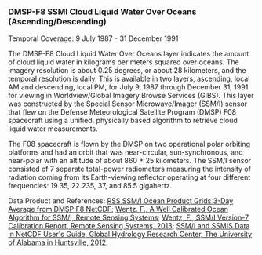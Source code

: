 ### DMSP-F8 SSMI Cloud Liquid Water Over Oceans (Ascending/Descending)
Temporal Coverage: 9 July 1987 - 31 December 1991

The DMSP-F8 Cloud Liquid Water Over Oceans layer indicates the amount of cloud liquid water in kilograms per meters squared over oceans. The imagery resolution is about 0.25 degrees, or about 28 kilometers, and the temporal resolution is daily. This is available in two layers, ascending, local AM and descending, local PM, for July 9, 1987 through December 31, 1991 for viewing in Worldview/Global Imagery Browse Services (GIBS). This layer was constructed by the Special Sensor Microwave/Imager (SSM/I) sensor that flew on the Defense Meteorological Satellite Program (DMSP) F08 spacecraft  using a unified, physically based algorithm to retrieve cloud liquid water measurements.

The F08 spacecraft is flown by the DMSP on two operational polar orbiting platforms and had an orbit that was near-circular, sun-synchronous, and near-polar with an altitude of about 860 ± 25 kilometers. The SSM/I sensor consisted of 7 separate total-power radiometers measuring the intensity of radiation coming from its Earth-viewing reflector operating at four different frequencies: 19.35, 22.235, 37, and 85.5 gigahertz.

Data Product and References: [RSS SSM/I Ocean Product Grids 3-Day Average from DMSP F8 NetCDF](http://dx.doi.org/10.5067/MEASURES/DMSP-F8/SSMI/DATA302);
[Wentz. F., A Well Calibrated Ocean Algorithm for SSM/I, Remote Sensing Systems](http://images.remss.com/papers/ssmi.pdf);
[Wentz, F., SSM/I Version-7 Calibration Report, Remote Sensing Systems, 2013](http://images.remss.com/papers/tech_reports/2012_Wentz_011012_Version-7_SSMI_Calibration.pdf);
[SSM/I and SSMIS Data in NetCDF User's Guide, Global Hydrology Research Center, The University of Alabama in Huntsville, 2012.](https://ghrc.nsstc.nasa.gov/pub/doc/ssmi_netcdf/SSMI_Data_in_NetCDF.docx)
